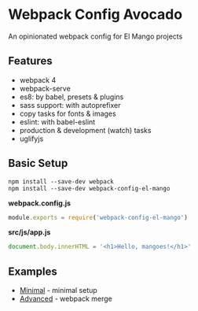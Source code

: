 # Webpack Config Avocado

An opinionated webpack config for El Mango projects

## Features

- webpack 4
- webpack-serve
- es8: by babel, presets & plugins
- sass support: with autoprefixer
- copy tasks for fonts & images
- eslint: with babel-eslint
- production & development (watch) tasks
- uglifyjs

## Basic Setup

```shell
npm install --save-dev webpack
npm install --save-dev webpack-config-el-mango
```

**webpack.config.js**
```js
module.exports = require('webpack-config-el-mango')
```

**src/js/app.js**
```js
document.body.innerHTML = '<h1>Hello, mangoes!</h1>'
```

## Examples

- [Minimal](/examples/minimal/) - minimal setup
- [Advanced](/examples/advanced/) - webpack merge
